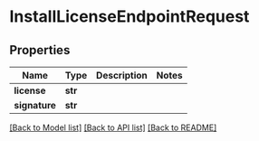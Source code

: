# InstallLicenseEndpointRequest


## Properties

Name | Type | Description | Notes
------------ | ------------- | ------------- | -------------
**license** | **str** |  | 
**signature** | **str** |  | 

[[Back to Model list]](../#documentation-for-models) [[Back to API list]](../#documentation-for-api-endpoints) [[Back to README]](../)



